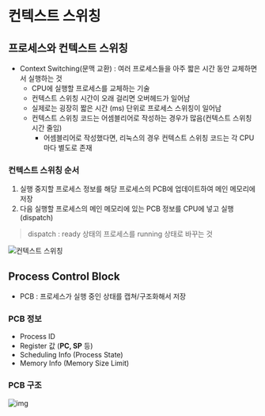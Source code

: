 # 컨텍스트 스위칭

## 프로세스와 컨텍스트 스위칭

* Context Switching(문맥 교환) : 여러 프로세스들을 아주 짧은 시간 동안 교체하면서 실행하는 것
  * CPU에 실행할 프로세스를 교체하는 기술
  * 컨텍스트 스위칭 시간이 오래 걸리면 오버헤드가 일어남
  * 실제로는 굉장히 짧은 시간 (ms) 단위로 프로세스 스위칭이 일어남
  * 컨텍스트 스위칭 코드는 어셈블리어로 작성하는 경우가 많음(컨텍스트 스위칭 시간 줄임)
    * 어셈블리어로 작성했다면, 리눅스의 경우 컨텍스트 스위칭 코드는 각 CPU마다 별도로 존재



### 컨텍스트 스위칭 순서

1. 실행 중지할 프로세스 정보를 해당 프로세스의 PCB에 업데이트하여 메인 메모리에 저장
2. 다음 실행할 프로세스의 메인 메모리에 있는 PCB 정보를 CPU에 넣고 실행(dispatch)

> dispatch : ready 상태의 프로세스를 running 상태로 바꾸는 것

![컨텍스트 스위칭](https://velog.velcdn.com/images%2Funderlier12%2Fpost%2Fe2b40dbe-3110-4051-9651-21b25f510a1f%2Fimage.png)



## Process Control Block

* PCB : 프로세스가 실행 중인 상태를 캡쳐/구조화해서 저장



### PCB 정보

- Process ID
- Register 값 (**PC, SP** 등)
- Scheduling Info (Process State)
- Memory Info (Memory Size Limit)



### PCB 구조

![img](https://velog.velcdn.com/images%2Funderlier12%2Fpost%2Fc0a23b3c-116d-4c8c-b041-12bf36a192b8%2Fimage.png)
